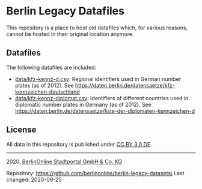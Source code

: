 # Berlin Legacy Datafiles

This repository is a place to host old datafiles which, for various reasons, cannot be hosted in their original location anymore.

## Datafiles

The following datafiles are included:

- [data/kfz-kennz-d.csv](data/kfz-kennz-d.csv): Regional identifiers used in German number plates (as of 2012). See https://daten.berlin.de/datensaetze/kfz-kennzeichen-deutschland
- [data/kfz-kennz-diplomat.csv](data/kfz-kennz-diplomat.csv): Identifiers of different countries used in diplomatic number plates in Germany (as of 2012). See https://daten.berlin.de/datensaetze/liste-der-diplomaten-kennzeichen-d


## License

All data in this repository is published under [CC BY 3.0 DE](https://creativecommons.org/licenses/by/3.0/de/).

---

2020, [BerlinOnline Stadtportal GmbH & Co. KG](https://www.berlinonline.net)

Repository: https://github.com/berlinonline/berlin-legacy-datasets\
Last changed: 2020-09-25
